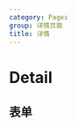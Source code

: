 ```yaml
---
category: Pages
group: 详情页面
title: 详情
---
```


# Detail

## 表单

<code src="./demos/Form/index.jsx"></code>
